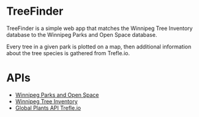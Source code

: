 # TreeFinder

TreeFinder is a simple web app that matches the Winnipeg Tree Inventory database to the Winnipeg Parks and Open Space database.

Every tree in a given park is plotted on a map, then additional information about the tree species is gathered from Trefle.io.

# APIs

* [Winnipeg Parks and Open Space](https://data.winnipeg.ca/Parks/Parks-and-Open-Space/tx3d-pfxq)
* [Winnipeg Tree Inventory](https://data.winnipeg.ca/Parks/Tree-Inventory/hfwk-jp4h)
* [Global Plants API Trefle.io](https://trefle.io/)